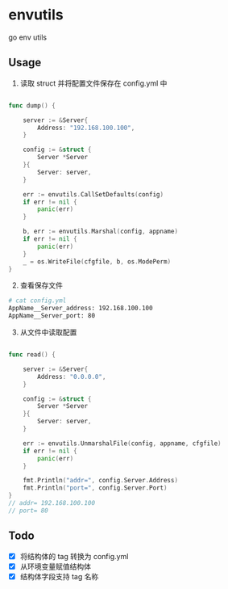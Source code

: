 # envutils
go env utils


## Usage

1. 读取 struct 并将配置文件保存在 config.yml 中

```go

func dump() {

	server := &Server{
		Address: "192.168.100.100",
	}

	config := &struct {
		Server *Server
	}{
		Server: server,
	}

	err := envutils.CallSetDefaults(config)
	if err != nil {
		panic(err)
	}

	b, err := envutils.Marshal(config, appname)
	if err != nil {
		panic(err)
	}
	_ = os.WriteFile(cfgfile, b, os.ModePerm)
}
```

2. 查看保存文件

```bash
# cat config.yml 
AppName__Server_address: 192.168.100.100
AppName__Server_port: 80
```

3. 从文件中读取配置

```go

func read() {

	server := &Server{
		Address: "0.0.0.0",
	}

	config := &struct {
		Server *Server
	}{
		Server: server,
	}

	err := envutils.UnmarshalFile(config, appname, cfgfile)
	if err != nil {
		panic(err)
	}

	fmt.Println("addr=", config.Server.Address)
	fmt.Println("port=", config.Server.Port)
}
// addr= 192.168.100.100
// port= 80
```

## Todo

+ [x] 将结构体的 tag 转换为 config.yml
+ [x] 从环境变量赋值结构体
+ [x] 结构体字段支持 tag 名称
